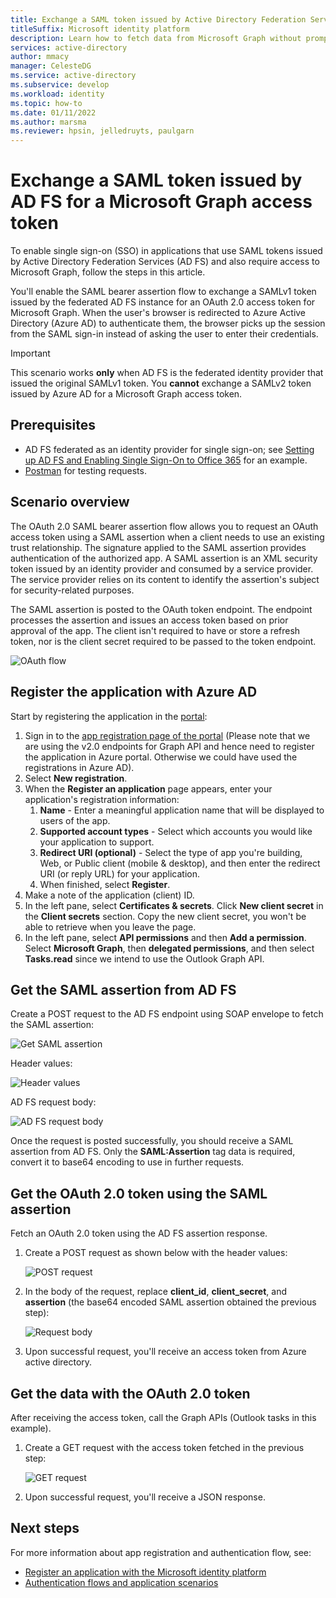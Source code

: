 ```yaml
---
title: Exchange a SAML token issued by Active Directory Federation Services (AD FS) for a Microsoft Graph access token
titleSuffix: Microsoft identity platform
description: Learn how to fetch data from Microsoft Graph without prompting an AD FS-federated user for credentials by using the SAML bearer assertion flow.
services: active-directory
author: mmacy
manager: CelesteDG
ms.service: active-directory
ms.subservice: develop
ms.workload: identity
ms.topic: how-to
ms.date: 01/11/2022
ms.author: marsma
ms.reviewer: hpsin, jelledruyts, paulgarn
---
```


# Exchange a SAML token issued by AD FS for a Microsoft Graph access token

To enable single sign-on (SSO) in applications that use SAML tokens issued by Active Directory Federation Services (AD FS) and also require access to Microsoft Graph, follow the steps in this article.

You'll enable the SAML bearer assertion flow to exchange a SAMLv1 token issued by the federated AD FS instance for an OAuth 2.0 access token for Microsoft Graph. When the user's browser is redirected to Azure Active Directory (Azure AD) to authenticate them, the browser picks up the session from the SAML sign-in instead of asking the user to enter their credentials.

> [!IMPORTANT]
> This scenario works **only** when AD FS is the federated identity provider that issued the original SAMLv1 token. You **cannot** exchange a SAMLv2 token issued by Azure AD for a Microsoft Graph access token.

## Prerequisites

- AD FS federated as an identity provider for single sign-on; see [Setting up AD FS and Enabling Single Sign-On to Office 365](/archive/blogs/canitpro/step-by-step-setting-up-ad-fs-and-enabling-single-sign-on-to-office-365) for an example.
- [Postman](https://www.getpostman.com/) for testing requests.

## Scenario overview

The OAuth 2.0 SAML bearer assertion flow allows you to request an OAuth access token using a SAML assertion when a client needs to use an existing trust relationship. The signature applied to the SAML assertion provides authentication of the authorized app. A SAML assertion is an XML security token issued by an identity provider and consumed by a service provider. The service provider relies on its content to identify the assertion's subject for security-related purposes.

The SAML assertion is posted to the OAuth token endpoint. The endpoint processes the assertion and issues an access token based on prior approval of the app. The client isn't required to have or store a refresh token, nor is the client secret required to be passed to the token endpoint.

![OAuth flow](./media/v2-saml-bearer-assertion/1.png)

## Register the application with Azure AD

Start by registering the application in the [portal](https://ms.portal.azure.com/#blade/Microsoft_AAD_RegisteredApps/ApplicationsListBlade):

1. Sign in to the [app registration page of the portal](https://ms.portal.azure.com/#blade/Microsoft_AAD_RegisteredApps/ApplicationsListBlade) (Please note that we are using the v2.0 endpoints for Graph API and hence need to register the application in Azure portal. Otherwise we could have used the registrations in Azure AD).
1. Select **New registration**.
1. When the **Register an application** page appears, enter your application's registration information:
    1. **Name** - Enter a meaningful application name that will be displayed to users of the app.
    1. **Supported account types** - Select which accounts you would like your application to support.
    1. **Redirect URI (optional)** - Select the type of app you're building, Web, or Public client (mobile & desktop), and then enter the redirect URI (or reply URL) for your application.
    1. When finished, select **Register**.
1. Make a note of the application (client) ID.
1. In the left pane, select **Certificates & secrets**. Click **New client secret** in the **Client secrets** section. Copy the new client secret, you won't be able to retrieve when you leave the page.
1. In the left pane, select **API permissions** and then **Add a permission**. Select **Microsoft Graph**, then **delegated permissions**, and then select **Tasks.read** since we intend to use the Outlook Graph API.

## Get the SAML assertion from AD FS

Create a POST request to the AD FS endpoint using SOAP envelope to fetch the SAML assertion:

![Get SAML assertion](./media/v2-saml-bearer-assertion/2.png)

Header values:

![Header values](./media/v2-saml-bearer-assertion/3.png)

AD FS request body:

![AD FS request body](./media/v2-saml-bearer-assertion/4.png)

Once the request is posted successfully, you should receive a SAML assertion from AD FS. Only the **SAML:Assertion** tag data is required, convert it to base64 encoding to use in further requests.

## Get the OAuth 2.0 token using the SAML assertion

Fetch an OAuth 2.0 token using the AD FS assertion response.

1. Create a POST request as shown below with the header values:

    ![POST request](./media/v2-saml-bearer-assertion/5.png)
1. In the body of the request, replace **client_id**, **client_secret**, and **assertion** (the base64 encoded SAML assertion obtained the previous step):

    ![Request body](./media/v2-saml-bearer-assertion/6.png)
1. Upon successful request, you'll receive an access token from Azure active directory.

## Get the data with the OAuth 2.0 token

After receiving the access token, call the Graph APIs (Outlook tasks in this example).

1. Create a GET request with the access token fetched in the previous step:

    ![GET request](./media/v2-saml-bearer-assertion/7.png)

1. Upon successful request, you'll receive a JSON response.

## Next steps

For more information about app registration and authentication flow, see:

- [Register an application with the Microsoft identity platform](quickstart-register-app.md)
- [Authentication flows and application scenarios](authentication-flows-app-scenarios.md)
